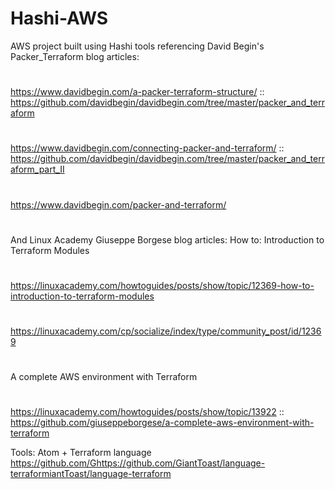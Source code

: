 # Hashi-AWS
AWS project built using Hashi tools referencing
David Begin's Packer_Terraform blog articles:
#
https://www.davidbegin.com/a-packer-terraform-structure/ :: https://github.com/davidbegin/davidbegin.com/tree/master/packer_and_terraform
#
https://www.davidbegin.com/connecting-packer-and-terraform/ :: https://github.com/davidbegin/davidbegin.com/tree/master/packer_and_terraform_part_II
#
https://www.davidbegin.com/packer-and-terraform/
#
And Linux Academy Giuseppe Borgese blog articles:
How to: Introduction to Terraform Modules
#
https://linuxacademy.com/howtoguides/posts/show/topic/12369-how-to-introduction-to-terraform-modules
#
https://linuxacademy.com/cp/socialize/index/type/community_post/id/12369
#
A complete AWS environment with Terraform
#
https://linuxacademy.com/howtoguides/posts/show/topic/13922 :: https://github.com/giuseppeborgese/a-complete-aws-environment-with-terraform

Tools:
Atom + Terraform language
https://github.com/Ghttps://github.com/GiantToast/language-terraformiantToast/language-terraform
